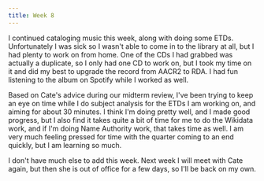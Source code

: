 ```yaml
---
title: Week 8
---
```


I continued cataloging music this week, along with doing some ETDs. Unfortunately I was sick so I wasn't able to come in to the library at all, but I had plenty to work on from home. 
One of the CDs I had grabbed was actually a duplicate, so I only had one CD to work on, but I took my time on it and did my best to upgrade the record from AACR2 to RDA. I had fun listening to the album on Spotify while I worked as well.

Based on Cate's advice during our midterm review, I've been trying to keep an eye on time while I do subject analysis for the ETDs I am working on, and aiming for about 30 minutes. I think I'm doing pretty well, and I made good progress, but I also find it takes quite a bit of time for me to do the Wikidata work, and if I'm doing Name Authority work, that takes time as well. I am very much feeling pressed for time with the quarter coming to an end quickly, but I am learning so much. 

I don't have much else to add this week. Next week I will meet with Cate again, but then she is out of office for a few days, so I'll be back on my own. 
